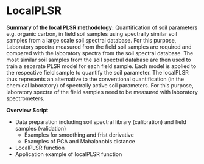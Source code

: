 <!-- Copyright (C) 2020
- Kathrin J. Ward (GFZ, kathrin.ward@gfz-potsdam.de), 
- Sabine Chabrillat (GFZ, sabine.chabrillat@gfz-potsdam.de),
- Saskia Foerster (GFZ, saskia.foerster@gfz-potsdam.de), 
- Helmholtz Centre Potsdam, German Research Centre for Geosciences (GFZ, https://www.gfz-potsdam.de/startseite/)

This program was developed within the context of the following publicly funded projects:
- EnMAP scientific preparation program under the DLR Space Administration, German Federal Ministry of Economic Affairs and Energy, 
  grant number 50EE1529 (https://www.enmap.org/)
 
This program is free software: you can redistribute it and/or modify
it under the terms of the GNU General Public License as published by
the Free Software Foundation, version 2 of the License, complemented with 
the following provision: 
For the scientific transparency and verification of results obtained 
and communicated to the public after using a modified version of the 
work, You (as the recipient of the source code and author of this 
modified version, used to produce the published results in scientific 
communications) commit to make this modified source code available in 
a repository that is easily and freely accessible for a duration of 
five years after the communication of the obtained results.
 
This program is distributed in the hope that it will be useful,
but WITHOUT ANY WARRANTY; without even the implied warranty of
MERCHANTABILITY or FITNESS FOR A PARTICULAR PURPOSE.  See the
GNU General Public License for more details.
 
You should have received a copy of the GNU General Public License
along with this program.  If not, see <http://www.gnu.org/licenses/>. -->



# LocalPLSR
**Summary of the local PLSR methodology:**
Quantification of soil parameters e.g. organic carbon, in field soil samples using spectrally similar soil samples from a large scale soil spectral database. For this purpose, Laboratory spectra measured from the field soil samples are required and compared with the laboratory spectra from the soil spectral database. The most similar soil samples from the soil spectral database are then used to train a separate PLSR model for each field sample. Each model is applied to the respective field sample to quantify the soil parameter. The localPLSR thus represents an alternative to the conventional quantification (in the chemical laboratory) of spectrally active soil parameters. For this purpose, laboratory spectra of the field samples need to be measured with laboratory spectrometers.

**Overview Script**
* Data preparation including soil spectral library (calibration) and field samples (validation)
    * Examples for smoothing and frist derivative
    * Examples of PCA and Mahalanobis distance
* LocalPLSR function
* Application example of localPLSR function
